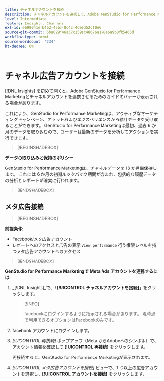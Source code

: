 ```yaml
---
title: チャネルアカウントを接続
description: チャネルアカウントを連携して、Adobe GenStudio for Performance Marketing マーケティングキャンペーンとアセットのパフォーマンスをモニタリングします。
level: Intermediate
feature: Insights, Channels
exl-id: e699041e-b462-45b3-8c4c-4de0d52cf0e6
source-git-commit: 6ba029f46a37c159ec48676a158a6a9b8fb5465d
workflow-type: tm+mt
source-wordcount: '234'
ht-degree: 0%

---
```


# チャネル広告アカウントを接続

[!DNL Insights] を初めて開くと、Adobe GenStudio for Performance Marketingとチャネルアカウントを連携させるためのガイドのバナーが表示される場合があります。

これにより、GenStudio for Performance Marketingは、アクティブなマーケティングキャンペーン、アセットおよびエクスペリエンスから統計データを受け取ることができます。 GenStudio for Performance Marketingは最初、過去 6 か月のデータを取り込むので、ユーザーは最新のデータを分析してアクションを実行できます。

>[!BEGINSHADEBOX]

**データの取り込みと保持のポリシー**

GenStudio for Performance Marketingは、チャネルデータを 13 か月間保持します。 これには 6 か月の初期ルックバック期間が含まれ、包括的な履歴データの分析とレポートが確実に行われます。

>[!ENDSHADEBOX]

## メタ広告接続

>[!BEGINSHADEBOX]

**前提条件**:

- Facebook/メタ広告アカウント
- レポートへのアクセスと広告の表示 `View performance` 行う権限レベルを持つメタ広告アカウントへのアクセス

>[!ENDSHADEBOX]

**GenStudio for Performance Marketingで Meta Ads アカウントを連携するには**:

1. _[!DNL Insights]_で、「**[!UICONTROL チャネルアカウントを接続]**」をクリックします。

   >[!INFO]
   >
   >facebookにログインするように指示される場合があります。 現時点で利用できるオプションはFacebookのみです。

1. facebook アカウントにログインします。

1. _[!UICONTROL 再接続]_ ポップアップ（Meta からAdobeへのシンボル）で、アカウント情報を確認して **[!UICONTROL 再接続]** をクリックします。

   再接続すると、GenStudio for Performance Marketingが表示されます。

1. _[!UICONTROL メタ広告アカウントを接続]_ ビューで、1 つ以上の広告アカウントを選択し、**[!UICONTROL アカウントを接続]** をクリックします。
<!--
>[!INFO]
>
>You may receive an error if you previously enrolled the channel account with GenStudio for Performance Marketing.

The new user experience shows a banner to connect an account. There is not option to connect yet after you have one connection.
-->
